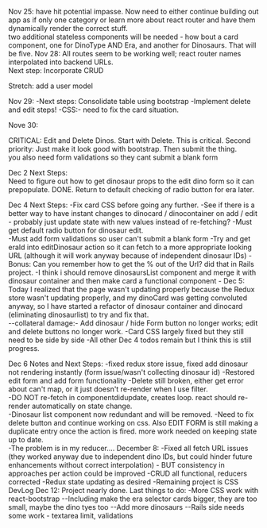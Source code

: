 Nov 25:  have hit potential impasse.  Now need to either continue building out app as if only one category or learn more about react router and have them dynamically render the correct stuff.  
two additional stateless components will be needed - how bout a card component, one for DinoType AND Era, and another for Dinosaurs.  That will be five.
Nov 28:  All routes seem to be working well; react router names interpolated into backend URLs.  
Next step:  Incorporate CRUD

Stretch:  add a user model

Nov 29:
-Next steps:  Consolidate table using bootstrap
-Implement delete and edit steps!
-CSS:- need to fix the card situation.  


Nove 30:

CRITICAL:  Edit and Delete Dinos.  Start with Delete.  This is critical.
Second priority:  Just make it look good with bootstrap.  Then submit the thing.  
you also need form validations so they cant submit a blank form

Dec 2 Next Steps:  
Need to figure out how to get dinosaur props to the edit dino form so it can prepopulate.  DONE.
Return to default checking of radio button for era later.  

Dec 4 Next Steps:
-Fix card CSS before going any further.
-See if there is a better way to have instant changes to dinocard / dinocontainer on add / edit - probably just update state with new values instead of re-fetching?
-Must get default radio button for dinosaur edit.  
-Must add form validations so user can't submit a blank form
-Try and get eraId into editDinosaur action so it can fetch to a more appropriate looking URL (although it will work anyway because of independent dinosaur IDs)
-Bonus:  Can you remember how to get the % out of the Url?  did that in Rails project.
-I think i should remove dinosaursList component and merge it with dinosaur container and then make card a functional component -
Dec 5:
Today I realized that the page wasn't updating properly because the Redux store wasn't updating properly, and my dinoCard was getting convoluted anyway, so I have started a refactor
of dinosaur container and dinocard (eliminating dinosaurlist) to try and fix that.  
--collateral damage:- Add dinosaur / hide Form button no longer works; edit and delete buttons no longer work.
-Card CSS largely fixed but they still need to be side by side
-All other Dec 4 todos remain but I think this is still progress.  

Dec 6 Notes and Next Steps:
-fixed redux store issue, fixed add dinosaur not rendering instantly (form issue/wasn't collecting dinosaur id)
-Restored edit form and add form functionality
-Delete still broken, either get error about can't map, or it just doesn't re-render when I use filter.  
-DO NOT re-fetch in componentdidupdate, creates loop.  react should re-render automatically on state change.  
-Dinosaur list component now redundant and will be removed.
-Need to fix delete button and continue working on css.  Also EDIT FORM is still making a duplicate entry once the action is fired.  more work needed on keeping state up to date.  
-The problem is in my reducer....
December 8:
-Fixed all fetch URL issues (they worked anyway due to independent dino IDs, but could hinder future enhancements without correct interpolation) - BUT consistency in approaches per action could be improved
-CRUD all functional, reducers corrected
-Redux state updating as desired
-Remaining project is CSS
DevLog Dec 12: Project nearly done.  Last things to do:
-More CSS work with react-bootstrap
--Including make the era selector cards bigger, they are too small, maybe the dino tyes too
--Add more dinosaurs
--Rails side needs some work - textarea limit, validations
